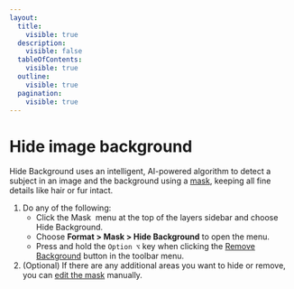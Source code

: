 ```yaml
---
layout:
  title:
    visible: true
  description:
    visible: false
  tableOfContents:
    visible: true
  outline:
    visible: true
  pagination:
    visible: true
---
```


# Hide image background

Hide Background uses an intelligent, AI-powered algorithm to detect a subject in an image and the background using a [mask](../mask-layers/), keeping all fine details like hair or fur intact.

1. Do any of the following:
   * Click the Mask <img src="https://help.pixelmator.com/pixelmator-pro/3.5/assets/English/1649061178000.png" alt="" data-size="line"> menu at the top of the layers sidebar and choose Hide Background.
   * Choose **Format > Mask > Hide Background** to open the menu.
   * Press and hold the `Option ⌥` key when clicking the [Remove Background](remove-image-background.md) button in the toolbar menu.
2. (Optional) If there are any additional areas you want to hide or remove, you can [edit the mask](../mask-layers/working-with-bitmap-masks.md) manually.
